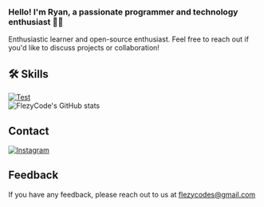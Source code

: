 
### Hello! I'm Ryan, a passionate programmer and technology enthusiast 🧑‍💻
 Enthusiastic learner and open-source enthusiast. Feel free to reach out if you'd like to discuss projects or collaboration!


## 🛠 Skills
[![Test](https://img.shields.io/badge/Java-ED8B00?style=for-the-badge&logo=openjdk&logoColor=white)]()  
![FlezyCode's GitHub stats](https://github-readme-stats.vercel.app/api?username=FlezyCodes&show_icons=true&theme=radical)


## Contact
[![Instagram](https://img.shields.io/badge/Instagram-E4405F?style=for-the-badge&logo=instagram&logoColor=white)](https://www.instagram.com/raitsu_/)
## Feedback

If you have any feedback, please reach out to us at flezycodes@gmail.com


